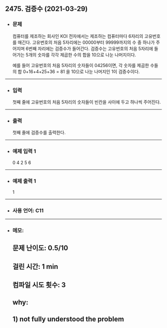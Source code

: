 ## 2475. 검증수 (2021-03-29)

- ### 문제

  컴퓨터를 제조하는 회사인 KOI 전자에서는 제조하는 컴퓨터마다 6자리의 고유번호를 매긴다. 고유번호의 처음 5자리에는 00000부터 99999까지의 수 중 하나가 주어지며 6번째 자리에는 검증수가 들어간다. 검증수는 고유번호의 처음 5자리에 들어가는 5개의 숫자를 각각 제곱한 수의 합을 10으로 나눈 나머지이다.

  예를 들어 고유번호의 처음 5자리의 숫자들이 04256이면, 각 숫자를 제곱한 수들의 합 0+16+4+25+36 = 81 을 10으로 나눈 나머지인 1이 검증수이다.
  
---


- ### 입력
  
  첫째 줄에 고유번호의 처음 5자리의 숫자들이 빈칸을 사이에 두고 하나씩 주어진다.


---

- ### 출력

  첫째 줄에 검증수를 출력한다.

---
 
- ### 예제 입력 1 

  0 4 2 5 6

---

- ### 예제 출력 1 

  1
  
---

- ### 사용 언어: C11

---

- ### 메모:

  ## 문제 난이도: 0.5/10
  ## 걸린 시간: 1 min
  ## 컴파일 시도 횟수: 3
  ## why:
  ## 1) not fully understood the problem
  
